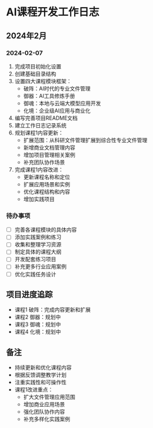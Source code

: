 # AI课程开发工作日志

## 2024年2月

### 2024-02-07
1. 完成项目初始化设置
2. 创建基础目录结构
3. 设置四大课程模块框架：
   - 破阵：AI时代的专业文件管理
   - 御器：AI工具修炼手册
   - 御魂：本地与云端大模型应用开发
   - 化境：企业级AI应用与商业化
4. 编写完善项目README文档
5. 建立工作日志记录系统
6. 规划课程1内容更新：
   - 扩展范围：从科研文件管理扩展到综合性专业文件管理
   - 新增商业文档管理内容
   - 增加项目管理相关案例
   - 补充团队协作场景
7. 完成课程1内容改进：
   - 更新课程名称和定位
   - 扩展应用场景和实例
   - 优化课程结构和内容
   - 增加实践项目

### 待办事项
- [ ] 完善各课程模块的具体内容
- [ ] 添加实践案例和练习
- [ ] 收集和整理学习资源
- [ ] 制定具体的课程大纲
- [ ] 开发配套练习项目
- [ ] 补充更多行业应用案例
- [ ] 优化实践任务设计

## 项目进度追踪
- 课程1 破阵：完成内容更新和扩展
- 课程2 御器：规划中
- 课程3 御魂：规划中
- 课程4 化境：规划中

## 备注
* 持续更新和优化课程内容
* 根据反馈调整教学计划
* 注重实践性和可操作性
* 课程1改进重点：
  - 扩大文件管理应用范围
  - 增加商业应用场景
  - 强化团队协作内容
  - 补充多样化实践案例 